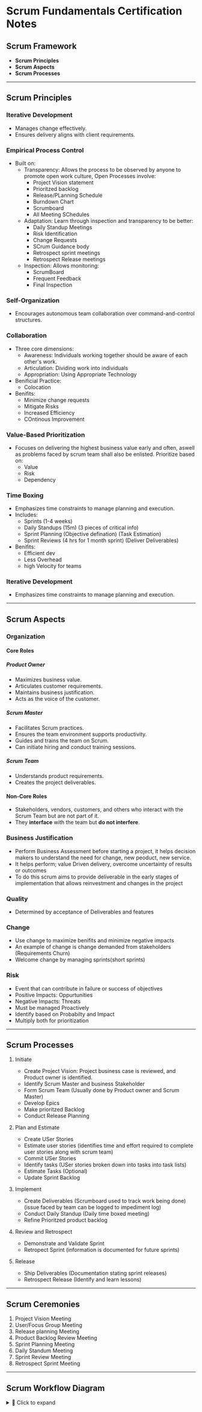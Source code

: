 # Scrum Fundamentals Certification Notes

## Scrum Framework

- **Scrum Principles**
- **Scrum Aspects**
- **Scrum Processes**

---

## Scrum Principles

### Iterative Development
- Manages change effectively.
- Ensures delivery aligns with client requirements.

### Empirical Process Control
- Built on:
  - Transparency: Allows the process to be observed by anyone to promote open work culture, Open Processes involve:
    - Project Vision statement
    - Prioritzed backlog
    - Release/PLanning Schedule
    - Burndown Chart
    - Scrumboard
    - All Meeting SChedules
  - Adaptation: Learn through inspection and transparency to be better:
    - Daily Standup Meetings
    - Risk Identification
    - Change Requests
    - SCrum Guidance body
    - Retrospect sprint meetings
    - Retrospect Release meetings
  - Inspection: Allows monitoring:
    - ScrumBoard
    - Frequent Feedback
    - Final Inspection

### Self-Organization
- Encourages autonomous team collaboration over command-and-control structures.

### Collaboration
- Three core dimensions:
  - Awareness: Individuals working together should be aware of each other's work.
  - Articulation: Dividing work into individuals
  - Appropriation: Using Appropriate Technology
- Benificial Practice:
  - Colocation
- Benifits:
  - Minimize change requests
  - Mitigate Risks
  - Increased Efficiency
  - COntinous Improvement

### Value-Based Prioritization
- Focuses on delivering the highest business value early and often, aswell as problems faced by scrum team shall also be enlisted. Prioritize based on:
  - Value
  - Risk
  - Dependency

### Time Boxing
- Emphasizes time constraints to manage planning and execution.
- Includes:
  - Sprints (1-4 weeks)
  - Daily Standups (15m) (3 pieces of critical info)
  - Sprint Planning (Objective defination) (Task Estimation)
  - Sprint Reviews (4 hrs for 1 month sprint) (Deliver Deliverables)
- Benifits:
  - Efficient dev
  - Less Overhead
  - high Velocity for teams

### Iterative Development
- Emphasizes time constraints to manage planning and execution.


---

## Scrum Aspects

### Organization

#### Core Roles

##### Product Owner
- Maximizes business value.
- Articulates customer requirements.
- Maintains business justification.
- Acts as the voice of the customer.

##### Scrum Master
- Facilitates Scrum practices.
- Ensures the team environment supports productivity.
- Guides and trains the team on Scrum.
- Can initiate hiring and conduct training sessions.

##### Scrum Team
- Understands product requirements.
- Creates the project deliverables.

#### Non-Core Roles

- Stakeholders, vendors, customers, and others who interact with the Scrum Team but are not part of it.
- They **interface** with the team but **do not interfere**.

### Business Justification

- Perform Business Assessment before starting a project, it helps decision makers to understand the need for change, new peoduct, new service.
- It helps perform; value Driven delivery, overcome uncertainty of results or outcomes
- To do this scrum aims to provide deliverable in the early stages of implementation that allows reinvestment and changes in the project
  
### Quality

- Determined by acceptance of Deliverables and features

### Change

- Use change to maximize benifits and minimize negative impacts
- An example of change is change demanded from stakeholders (Requirements Churn)
- Welcome change by managing sprints(short sprints)

### Risk

- Event that can contribute in failure or success of objectives
- Positive Impacts: Oppurtunities
- Negative Impacts: Threats
- Must be managed Proactively
- Identify based on Probabilty and Impact
- Multiply both for prioritization

---

## Scrum Processes

1. Initiate
   - Create Project Vision: Project business case is reviewed, and Product owner is identified.
   - Identify Scrum Master and business Stakeholder
   - Form Scrum Team (Usually done by Product owner and Scrum Master)
   - Develop Epics
   - Make prioritzed Backlog
   - Conduct Release Planning
      
3. Plan and Estimate
   - Create USer Stories
   - Estimate user stories (identifies time and effort required to complete user stories along with scrum team)
   - Commit USer Stories
   - Identify tasks (USer stories broken down into tasks into task lists)
   - Estimate Tasks (Optional)
   - Update Sprint Backlog
     
5. Implement
   - Create Deliverables (Scrumboard used to track work being done) (issue faced by team can be logged to impediment log)
   - Conduct Daily Standup (Daily time boxed meeting)
   - Refine Prioritzed product backlog
   
7. Review and Retrospect
   - Demonstrate and Validate Sprint
   - Retropect Sprint (information is documented for future sprints)
   
9. Release
   - Ship Deliverables (Documentation stating sprint releases)
   - Retrospect Release (Identify and learn lessons)

---

## Scrum Ceremonies

1. Project Vision Meeting
2. User/Focus Group Meeting
3. Release planning Meeting
4. Product Backlog Review Meeting
5. Sprint Planning Meeting
6. Daily Standum Meeting
7. Sprint Review Meeting
8. Retrospect Sprint Meeting

---


## Scrum Workflow Diagram

<details>
<summary>📘 Click to expand</summary>

![Scrum Workflow](./Screenshot%20from%202025-07-11%2020-36-10.png)

</details>
